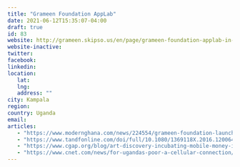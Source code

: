 ```yaml
---
title: "Grameen Foundation AppLab"
date: 2021-06-12T15:35:07-04:00
draft: true
id: 83
website: http://grameen.skipso.us/en/page/grameen-foundation-applab-in-action
website-inactive: 
twitter: 
facebook: 
linkedin: 
location: 
   lat: 
   lng: 
   address: ""
city: Kampala
region: 
country: Uganda
email: 
articles:
   - "https://www.modernghana.com/news/224554/grameen-foundation-launches-mobile-services-tailor.html"
   - "https://www.tandfonline.com/doi/full/10.1080/1369118X.2016.1200644"
   - "https://www.cgap.org/blog/art-discovery-incubating-mobile-money-ideas-uganda"
   - "https://www.cnet.com/news/for-ugandas-poor-a-cellular-connection/"
---
```


